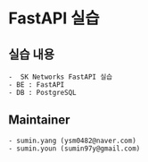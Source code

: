 # FastAPI 실습
## 실습 내용 
    -  SK Networks FastAPI 실습
    - BE : FastAPI
    - DB : PostgreSQL

## Maintainer 
    - sumin.yang (ysm0482@naver.com)
    - sumin.youn (sumin97y@gmail.com)